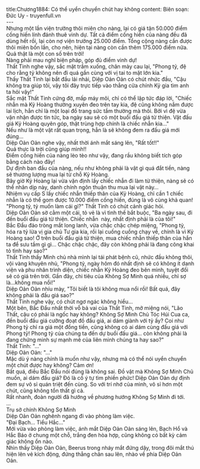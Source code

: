 title:Chương1884: Có thể uyển chuyển chút hay không
content:
Biên soạn: Đức Uy - truyenfull.vn<br>---<br>Nhưng một lần viện trưởng thôi miên cho nàng, lại có giá tận 50.000 điểm cống hiến lính đánh thuê vinh dự. Tất cả điểm cống hiến của nàng đều đã dùng hết rồi, lại còn nợ viện trưởng 25.000 điểm. Tổng cộng nàng cần được thôi miên bốn lần, cho nên, hiện tại nàng còn cần thêm 175.000 điểm nữa. Quả thật là một con số trên trời!<br>Nàng phải mau nghĩ biện pháp, góp đủ điểm vinh dự!<br>Thất Tinh nghe vậy, sắc mặt trầm xuống, chân mày cau lại, "Phong tỷ, đệ cho rằng tỷ không nên đi quá gần cùng với vị tai to mặt lớn kia."<br>Thấy Thất Tinh lại bắt đầu lải nhải, Diệp Oản Oản có chút nhức đầu, "Cậu không tra giúp tôi, vậy tôi đây trực tiếp vào thẳng cửa chính Kỷ gia tìm anh ta hỏi vậy!"<br>Sắc mặt Thất Tinh cứng đờ, mấp máy môi, chỉ có thể lập tức đáp lời, "Chiếc nhẫn mà Kỷ Hoàng thường xuyên đeo trên tay kia, đệ cũng không nắm được lai lịch, hẳn chỉ là một loại đồ trang sức tầm thường mà thôi. Bởi vì đệ vừa vặn nhận được tin tức, ba ngày sau sẽ có một buổi đấu giá từ thiện. Vật đấu giá Kỷ Hoàng quyên góp, thật trùng hợp chính là chiếc nhẫn kia…"<br>Nếu như là một vật rất quan trọng, hẳn là sẽ không đem ra đấu giá mới đúng…<br>Diệp Oản Oản nghe vậy, nhất thời ánh mắt sáng lên, "Rất tốt!!"<br>Quả thực là trời cũng giúp mình!!<br>Điểm cống hiến của nàng lèo tèo như vậy, đang rầu không biết tích góp bằng cách nào đây!<br>Dự định ban đầu của nàng, nếu như không phải là vật gì quá đắt tiền, nàng sẽ thương lượng mua lại từ chỗ Kỷ Hoàng.<br>Bây giờ Kỷ Hoàng lại vừa vặn định lấy chiếc nhẫn đi làm từ thiện, nàng sẽ có thể nhân dịp này, danh chính ngôn thuận thu mua lại vật này…<br>Nhiệm vụ cấp S lấy chiếc nhẫn thiếp thân của Kỷ Hoàng, chỉ cần 1 chiếc nhẫn là có thể gom được 10.000 điểm cống hiến, đúng là vô cùng khả quan!<br>"Phong tỷ, tỷ muốn làm cái gì?" Thất Tinh có chút cảnh giác hỏi.<br>Diệp Oản Oản sờ cằm một cái, tỏ vẻ là vì tình thế bắt buộc, "Ba ngày sau, đi đến buổi đấu giá từ thiện. Chiếc nhẫn  này, nhất định phải là của tôi!"<br>Bắc Đẩu đảo tròng mắt long lanh, vừa chậc chậc chép miệng, "Phong tỷ, hóa ra tỷ lừa vị gia chủ Tư gia kia, rồi lại cuống cuồng chạy về, chính là vì Kỷ Hoàng sao! Ở trên buổi đấu giá từ thiện, mua chiếc nhẫn thiếp thân của hắn ta để sưu tầm gì gì… Chậc chậc chậc, đây còn không phải là đang công khai tỏ tình hay sao?"<br>Thất Tinh thấy Minh chủ nhà mình lại tái phát bệnh cũ, nhức đầu không thôi, vội vàng khuyên nhủ, "Phong tỷ, ngày hôm đó nhất định sẽ có không ít danh viện và phu nhân trình diện, chiếc nhẫn Kỷ Hoàng đeo bên mình, tuyệt đối sẽ có giá trên trời. Gần đây, chi tiêu của Không Sợ Minh quá nhiều, chỉ sợ là…không mua nổi!"<br>Diệp Oản Oản nhíu mày, "Tôi biết là tôi không mua nổi rồi! Bất quá, đây không phải là đấu giá sao?"<br>Thất Tinh nghe vậy, có chút ngơ ngác không hiểu...<br>Một bên, Bắc Đẩu nhất thời vỗ bả vai của Thất Tinh, mở miệng nói, "Lão Thất, cậu có phải là ngốc hay không? Không Sợ Minh Chủ Tóc Húi Cua ca, đến buổi đấu giá cưỡng đoạt đồ đấu giá, ai dám giành với tỷ ấy? Coi như Phong tỷ chỉ ra giá một đồng tiền, cũng không có ai dám cùng đấu giá với Phong tỷ! Phong tỷ của chúng ta đến dự buổi đấu giá... còn không phải là đang chứng minh sự mạnh mẽ của liên minh chúng ta hay sao?"<br>Thất Tinh: "..."<br>Diệp Oản Oản: "..."<br>Mặc dù ý nàng chính là muốn như vậy, nhưng mà có thể nói uyển chuyển một chút được hay không? Cảm ơn!<br>Bất quá, điều Bắc Đẩu nói đúng là không sai. Đồ vật mà Không Sợ Minh Chủ muốn, ai dám đấu giá? Đó là cố ý tự tìm phiền phức! Diệp Oản Oản dự định đem sự vô sỉ quán triệt đến cùng. So với trí nhớ của mình, vô sỉ hơn một chút, cũng không tổn thất gì cả.<br>Rất nhanh, đoàn người đã hướng về phương hướng Không Sợ Minh đi tới.<br>...<br>Trụ sở chính Không Sợ Minh<br>Diệp Oản Oản nghênh ngang đi vào phòng làm việc.<br>"Đại Bạch... Tiểu Hắc..."<br>Mới vừa vào phòng làm việc, ánh mắt Diệp Oản Oản sáng lên, Bạch Hổ và Hắc Báo ở chung một chỗ, trắng đen hòa hợp, cũng không có bất kỳ cảm giác không ổn nào.<br>Nhìn thấy Diệp Oản Oản, Beerus trong nháy mắt đứng dậy, trong đôi mắt thú hiện lên vẻ kích động, đứng thẳng chân sau lên, nhào về phía Diệp Oản Oản.